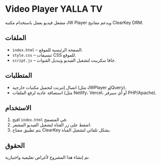 # Video Player YALLA TV 

مشغل فيديو يعمل باستخدام مكتبة JW Player ويدعم مفاتيح ClearKey DRM.

## الملفات

- `index.html` – الصفحة الرئيسية للموقع.
- `style.css` – تنسيقات CSS للموقع.
- `script.js` – جافا سكريبت لتشغيل الفيديو وتبديل القنوات.

## المتطلبات

- اتصال إنترنت لتحميل مكتبات خارجية (مثل JWPlayer وjQuery).
- استضافة عادية لرفع الملفات (مثل Netlify، Vercel، أو أي سيرفر PHP/Apache).

## الاستخدام

1. افتح `index.html` في المتصفح.
2. اضغط على زر القناة لتشغيل الفيديو المشفر.
3. يتم تطبيق مفتاح ClearKey بشكل تلقائي لتشغيل القناة.

## الحقوق

تم إنشاء هذا المشروع لأغراض تعليمية واختبارية.
